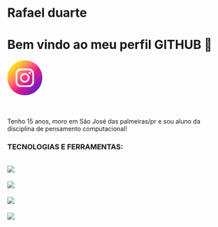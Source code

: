 <div display="inline-block">

<h1 aling="left"> Rafael duarte </h1>
<h1 aling="left"> Bem vindo ao meu perfil GITHUB 🍥 </h1>
<img src="https://raw.githubusercontent.com/rafaelWWs/rafaelWWs/fc07a0080e592e61eb16e72799f082c97e3af774/instagram.png" width="80px"/>

</div>

</br>
</br>

Tenho 15 anos, moro em São José das palmeiras/pr e sou aluno da disciplina de pensamento computacional!

### TECNOLOGIAS E FERRAMENTAS:
<code> <img src="https://cdn.jsdelivr.net/gh/devicons/devicon/icons/html5/html5-original-wordmark.svg" width="80px" /> </code>
<code> <img src="https://cdn.jsdelivr.net/gh/devicons/devicon/icons/css3/css3-original-wordmark.svg" width="80px" /> </code>
<code> <img src="https://cdn.jsdelivr.net/gh/devicons/devicon/icons/javascript/javascript-original.svg" width="80px" /> </code>
<code> <img src="https://cdn.jsdelivr.net/gh/devicons/devicon/icons/git/git-original-wordmark.svg" width="80px" /> </code>
<code> <i class="devicon-github-original-wordmark colored" width="80px" ></i>            
<code> <i class="devicon-vscode-plain-wordmark"></i>         

          
        
          
